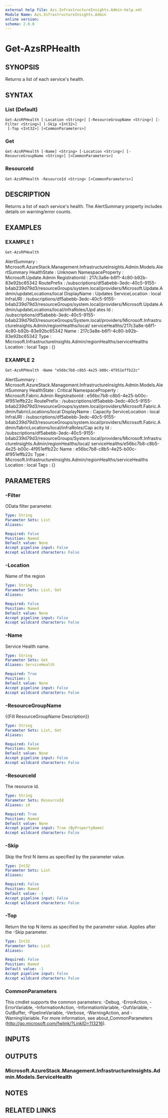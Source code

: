 ```yaml
---
external help file: Azs.InfrastructureInsights.Admin-help.xml
Module Name: Azs.InfrastructureInsights.Admin
online version:
schema: 2.0.0
---
```


# Get-AzsRPHealth

## SYNOPSIS
Returns a list of each service's health.

## SYNTAX

### List (Default)
```
Get-AzsRPHealth [-Location <String>] [-ResourceGroupName <String>] [-Filter <String>] [-Skip <Int32>]
 [-Top <Int32>] [<CommonParameters>]
```

### Get
```
Get-AzsRPHealth [-Name] <String> [-Location <String>] [-ResourceGroupName <String>] [<CommonParameters>]
```

### ResourceId
```
Get-AzsRPHealth -ResourceId <String> [<CommonParameters>]
```

## DESCRIPTION
Returns a list of each service's health. 
The AlertSummary property includes details on warning/error counts.

## EXAMPLES

### EXAMPLE 1
```
Get-AzsRPHealth
```

AlertSummary      : Microsoft.AzureStack.Management.InfrastructureInsights.Admin.Models.AlertSummary
HealthState       : Unknown
NamespaceProperty : Microsoft.Update.Admin
RegistrationId    : 217c3a8e-b6f1-4c80-b92b-83e92bc65342
RoutePrefix       : /subscriptions/df5abebb-3edc-40c5-9155-b4ab239d79d3/resourceGroups/system.local/providers/Microsoft.Update.Admin/updateLocations/local
DisplayName       : Updates
ServiceLocation   : local
InfraURI          : /subscriptions/df5abebb-3edc-40c5-9155-b4ab239d79d3/resourceGroups/system.local/providers/Microsoft.Update.Admin/updateLocations/local/infraRoles/Upd
                    ates
Id                : /subscriptions/df5abebb-3edc-40c5-9155-b4ab239d79d3/resourceGroups/System.local/providers/Microsoft.InfrastructureInsights.Admin/regionHealths/local/
                    serviceHealths/217c3a8e-b6f1-4c80-b92b-83e92bc65342
Name              : 217c3a8e-b6f1-4c80-b92b-83e92bc65342
Type              : Microsoft.InfrastructureInsights.Admin/regionHealths/serviceHealths
Location          : local
Tags              : {}

### EXAMPLE 2
```
Get-AzsRPHealth -Name "e56bc7b8-c8b5-4e25-b00c-4f951effb22c"
```

AlertSummary      : Microsoft.AzureStack.Management.InfrastructureInsights.Admin.Models.AlertSummary
HealthState       : Critical
NamespaceProperty : Microsoft.Fabric.Admin
RegistrationId    : e56bc7b8-c8b5-4e25-b00c-4f951effb22c
RoutePrefix       : /subscriptions/df5abebb-3edc-40c5-9155-b4ab239d79d3/resourceGroups/system.local/providers/Microsoft.Fabric.Admin/fabricLocations/local
DisplayName       : Capacity
ServiceLocation   : local
InfraURI          : /subscriptions/df5abebb-3edc-40c5-9155-b4ab239d79d3/resourceGroups/system.local/providers/Microsoft.Fabric.Admin/fabricLocations/local/infraRoles/Cap
                    acity
Id                : /subscriptions/df5abebb-3edc-40c5-9155-b4ab239d79d3/resourceGroups/System.local/providers/Microsoft.InfrastructureInsights.Admin/regionHealths/local/
                    serviceHealths/e56bc7b8-c8b5-4e25-b00c-4f951effb22c
Name              : e56bc7b8-c8b5-4e25-b00c-4f951effb22c
Type              : Microsoft.InfrastructureInsights.Admin/regionHealths/serviceHealths
Location          : local
Tags              : {}

## PARAMETERS

### -Filter
OData filter parameter.

```yaml
Type: String
Parameter Sets: List
Aliases:

Required: False
Position: Named
Default value: None
Accept pipeline input: False
Accept wildcard characters: False
```

### -Location
Name of the region

```yaml
Type: String
Parameter Sets: List, Get
Aliases:

Required: False
Position: Named
Default value: None
Accept pipeline input: False
Accept wildcard characters: False
```

### -Name
Service Health name.

```yaml
Type: String
Parameter Sets: Get
Aliases: ServiceHealth

Required: True
Position: 1
Default value: None
Accept pipeline input: False
Accept wildcard characters: False
```

### -ResourceGroupName
{{Fill ResourceGroupName Description}}

```yaml
Type: String
Parameter Sets: List, Get
Aliases:

Required: False
Position: Named
Default value: None
Accept pipeline input: False
Accept wildcard characters: False
```

### -ResourceId
The resource id.

```yaml
Type: String
Parameter Sets: ResourceId
Aliases: id

Required: True
Position: Named
Default value: None
Accept pipeline input: True (ByPropertyName)
Accept wildcard characters: False
```

### -Skip
Skip the first N items as specified by the parameter value.

```yaml
Type: Int32
Parameter Sets: List
Aliases:

Required: False
Position: Named
Default value: -1
Accept pipeline input: False
Accept wildcard characters: False
```

### -Top
Return the top N items as specified by the parameter value.
Applies after the -Skip parameter.

```yaml
Type: Int32
Parameter Sets: List
Aliases:

Required: False
Position: Named
Default value: -1
Accept pipeline input: False
Accept wildcard characters: False
```

### CommonParameters
This cmdlet supports the common parameters: -Debug, -ErrorAction, -ErrorVariable, -InformationAction, -InformationVariable, -OutVariable, -OutBuffer, -PipelineVariable, -Verbose, -WarningAction, and -WarningVariable.
For more information, see about_CommonParameters (http://go.microsoft.com/fwlink/?LinkID=113216).

## INPUTS

## OUTPUTS

### Microsoft.AzureStack.Management.InfrastructureInsights.Admin.Models.ServiceHealth

## NOTES

## RELATED LINKS
